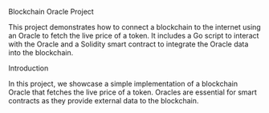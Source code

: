Blockchain Oracle Project

This project demonstrates how to connect a blockchain to the internet using an Oracle to fetch the live price of a token. It includes a Go script to interact with the Oracle and a Solidity smart contract to integrate the Oracle data into the blockchain.

Introduction

In this project, we showcase a simple implementation of a blockchain Oracle that fetches the live price of a token. Oracles are essential for smart contracts as they provide external data to the blockchain.
